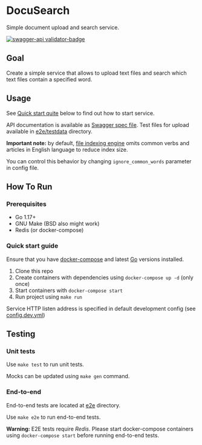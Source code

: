 # DocuSearch

Simple document upload and search service.

[![swagger-api validator-badge](http://online.swagger.io/validator?url=https://raw.githubusercontent.com/x1unix/docusearch/master/swagger.yml)](https://editor.swagger.io/?url=https://raw.githubusercontent.com/x1unix/docusearch/master/swagger.yml)

## Goal

Create a simple service that allows to upload text files and search which text files contain a specified word.

## Usage

See [Quick start quite](#quick-start-guide) below to find out how to start service.

API documentation is available as [Swagger spec file](swagger.yml). Test files for upload available in [e2e/testdata](e2e/testdata) directory.

**Important note:** by default, [file indexing engine](internal/services/search/indexer.go) omits common verbs and articles in English language to reduce index size.

You can control this behavior by changing `ignore_common_words` parameter in config file.

## How To Run

### Prerequisites

* Go 1.17+
* GNU Make (BSD also might work)
* Redis (or docker-compose)

### Quick start guide
 
Ensure that you have [docker-compose](https://docs.docker.com/compose/) and latest [Go](golang.org/dl/) versions installed.

1. Clone this repo
2. Create containers with dependencies using `docker-compose up -d` (only once)
3. Start containers with `docker-compose start`
4. Run project using `make run`

Service HTTP listen address is specified in default development config (see [config.dev.yml](config.dev.yml))

## Testing

### Unit tests

Use `make test` to run unit tests.

Mocks can be updated using `make gen` command.

### End-to-end

End-to-end tests are located at [e2e](e2e) directory.

Use `make e2e` to run end-to-end tests. 

**Warning:** E2E tests require *Redis*. Please start docker-compose containers using `docker-compose start` before running end-to-end tests.

